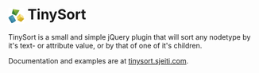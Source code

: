 <img src="style/logo.svg" width="32" alt="TinySort" style="vertical-align:middle;" /> TinySort
=======

TinySort is a small and simple jQuery plugin that will sort any nodetype by it's text- or attribute value, or by that of one of it's children.

Documentation and examples are at [tinysort.sjeiti.com](http://tinysort.sjeiti.com).
